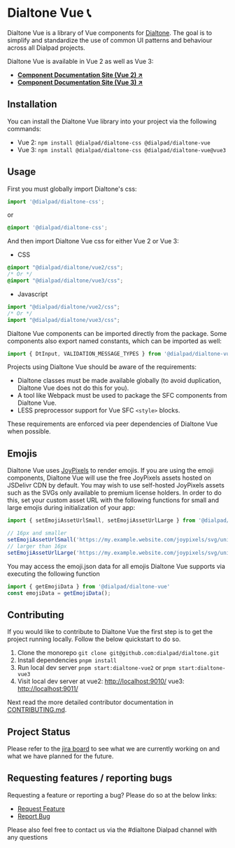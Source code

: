 # Dialtone Vue 📞

Dialtone Vue is a library of Vue components for [Dialtone][dt]. The goal is to simplify and standardize the use of common UI patterns and behaviour across all Dialpad projects.

Dialtone Vue is available in Vue 2 as well as Vue 3:

- **[Component Documentation Site (Vue 2) ↗️][dialtone-vue]**
- **[Component Documentation Site (Vue 3) ↗️][dialtone-vue3]**

[dt]: https://dialtone.dialpad.com
[dialtone-vue]: https://dialtone.dialpad.com/vue
[dialtone-vue3]: https://dialtone.dialpad.com/vue3

## Installation

You can install the Dialtone Vue library into your project via the following commands:

- Vue 2: `npm install @dialpad/dialtone-css @dialpad/dialtone-vue`
- Vue 3: `npm install @dialpad/dialtone-css @dialpad/dialtone-vue@vue3`

## Usage

First you must globally import Dialtone's css:

```js
import '@dialpad/dialtone-css';
```

or

```css
@import '@dialpad/dialtone-css';
```

And then import Dialtone Vue css for either Vue 2 or Vue 3:

- CSS

```css
@import "@dialpad/dialtone/vue2/css";
/* Or */
@import "@dialpad/dialtone/vue3/css";
```

- Javascript

```js
import "@dialpad/dialtone/vue2/css";
/* Or */
import "@dialpad/dialtone/vue3/css";
```

Dialtone Vue components can be imported directly from the package. Some components also export named constants, which can be imported as well:

```js
import { DtInput, VALIDATION_MESSAGE_TYPES } from '@dialpad/dialtone-vue';
```

Projects using Dialtone Vue should be aware of the requirements:

- Dialtone classes must be made available globally (to avoid duplication, Dialtone Vue does not do this for you).
- A tool like Webpack must be used to package the SFC components from Dialtone Vue.
- LESS preprocessor support for Vue SFC `<style>` blocks.

These requirements are enforced via peer dependencies of Dialtone Vue when possible.

## Emojis

Dialtone Vue uses [JoyPixels](https://www.joypixels.com/) to render emojis. If you are using the emoji components, Dialtone Vue will use the free JoyPixels assets hosted on JSDelivr CDN by default.
You may wish to use self-hosted JoyPixels assets such as the SVGs only available to premium license holders.
In order to do this, set your custom asset URL with the following functions for small and large emojis during initialization of your app:

```js
import { setEmojiAssetUrlSmall, setEmojiAssetUrlLarge } from '@dialpad/dialtone-vue'

// 16px and smaller
setEmojiAssetUrlSmall('https://my.example.website.com/joypixels/svg/unicode/32/', '.png')
// larger than 16px
setEmojiAssetUrlLarge('https://my.example.website.com/joypixels/svg/unicode/', '.svg')
```

You may access the emoji.json data for all emojis Dialtone Vue supports via executing the following function

```js
import { getEmojiData } from '@dialpad/dialtone-vue'
const emojiData = getEmojiData();
```

## Contributing

If you would like to contribute to Dialtone Vue the first step is to get the project running locally. Follow the below quickstart to do so.

1. Clone the monorepo `git clone git@github.com:dialpad/dialtone.git`
2. Install dependencies `pnpm install`
3. Run local dev server `pnpm start:dialtone-vue2` or `pnpm start:dialtone-vue3`
4. Visit local dev server at vue2: <http://localhost:9010/> vue3: <http://localhost:9011/>

Next read the more detailed contributor documentation in [CONTRIBUTING.md](.github/CONTRIBUTING.md).

## Project Status

Please refer to the [jira board][jira] to see what we are currently working on and what we have planned for the future.

[jira]: https://dialpad.atlassian.net/jira/software/c/projects/DLT/boards/548/backlog

## Requesting features / reporting bugs

Requesting a feature or reporting a bug? Please do so at the below links:

- [Request Feature](https://dialpad.atlassian.net/secure/CreateIssue.jspa?issuetype=10975&pid=12508)
- [Report Bug](https://dialpad.atlassian.net/secure/CreateIssue.jspa?issuetype=1&pid=12508)

Please also feel free to contact us via the #dialtone Dialpad channel with any questions
